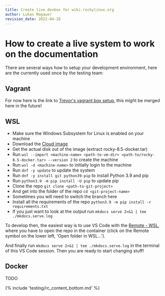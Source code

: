 ```yaml
---
title: Create live devbox for wiki.rockylinux.org
author: Lukas Magauer
revision_date: 2022-04-28
---
```


# How to create a live system to work on the documentation

There are several ways how to setup your development environment, here are the currently used once by the testing team:

## Vagrant

For now here is the link to [Trevor's vagrant box setup](https://github.com/tcooper/rocky-linux-wikibox), this might be merged here in the future!

## WSL

- Make sure the Windows Subsystem for Linux is enabled on your machine
- Download the [Cloud image](https://github.com/rocky-linux/sig-cloud-instance-images/actions/workflows/build.yml)
- Get the actual disk out of the image (extract rocky-8.5-docker.tar)
- Run `wsl --import <machine-name> <path-to-vm-dir> <path-to/rocky-8.5-docker.tar> --version 2` to create the machine
- Run `wsl -d <machine-name>` to initially login to the machine
- Run `dnf -y update` to update the system
- Run `dnf -y install git python39-pip` to install Python 3.9 and pip
- Run `python3.9 -m pip install -U pip` to update pip
- Clone the repo `git clone <path-to-git-project>`
- And get into the folder of the repo `cd <git-project-name>`
- Sometimes you will need to switch the branch here
- Install all the requirements of the repo `python3.9 -m pip install -r requirements.txt`
- If you just want to look at the output run `mkdocs serve 2>&1 | tee ./mkdocs.serve.log`

To develop then, the easiest way is to use VS Code with the [Remote - WSL](https://marketplace.visualstudio.com/items?itemName=ms-vscode-remote.remote-wsl), where you have to open the repo in the container (click on the Remote symbol on the lower left, 'Open folder in WSL...').

And finally run `mkdocs serve 2>&1 | tee ./mkdocs.serve.log` in the terminal of this VS Code session. Then you are ready to start changing stuff!

## Docker

TODO

{% include 'testing/rc_content_bottom.md' %}
